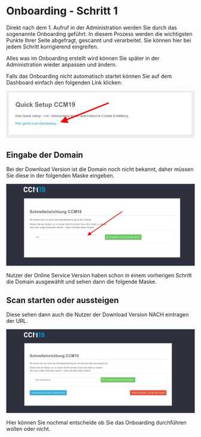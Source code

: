 # Onboarding - Schritt 1

Direkt nach dem 1. Aufruf in der Administration werden Sie durch das sogenannte Onboarding geführt. In diesem Prozess werden die wichtigsten Punkte Ihrer Seite abgefragt, gescannt und verarbeitet. Sie können hier bei jedem Schritt korrigierend eingreifen.

Alles was im Onboarding erstellt wird können Sie später in der Administration wieder anpassen und ändern.

Falls das Onboarding nicht automatisch startet können Sie auf dem Dashboard einfach den folgenden Link klicken:

![screenshot-2020.09.29-14_20_02-CCM19 - Cookie Consent Management Software](../assets/screenshot-2020.09.29-14_20_02-CCM19%20-%20Cookie%20Consent%20Management%20Software.jpg)

## Eingabe der Domain

Bei der Download Version ist die Domain noch nicht bekannt, daher müssen Sie diese in der folgenden Maske eingeben.

![screenshot-2020.09.29-14_26_41-CCM19 Onboarding - Cookie Consent Management Software](../assets/screenshot-2020.09.29-14_26_41-CCM19%20Onboarding%20-%20Cookie%20Consent%20Management%20Software.jpg)



Nutzer der Online Service Version haben schon in einem vorherigen Schritt die Domain ausgewählt und sehen dann die folgende Maske. 

## Scan starten oder aussteigen

Diese sehen dann auch die Nutzer der Download Version NACH eintragen der URL.

![screenshot-2020.09.29-14_28_39-CCM19 Onboarding - Cookie Consent Management Software](../assets/screenshot-2020.09.29-14_28_39-CCM19%20Onboarding%20-%20Cookie%20Consent%20Management%20Software.jpg)

Hier können Sie nochmal entscheide ob Sie das Onboarding durchführen wollen oder nicht.



